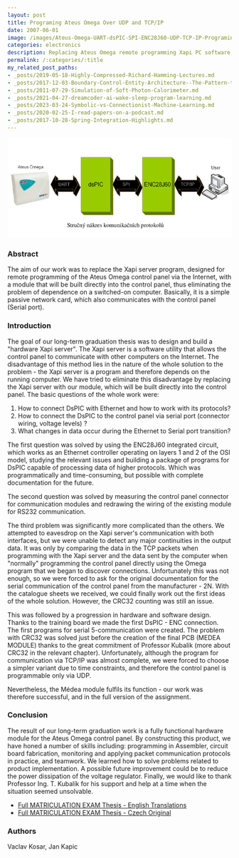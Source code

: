 ```yaml
---
layout: post
title: Programing Ateus Omega Over UDP and TCP/IP
date: 2007-06-01
image: /images/Ateus-Omega-UART-dsPIC-SPI-ENC28J60-UDP-TCP-IP-Programing.png
categories: electronics
description: Replacing Ateus Omega remote programming Xapi PC software with a built-in DsPIC module with ENC28J60.
permalink: /:categories/:title
my_related_post_paths:
- _posts/2019-05-18-Highly-Compressed-Richard-Hamming-Lectures.md
- _posts/2017-12-03-Boundary-Control-Entity-Architecture--The-Pattern-to-Structure-Your-Classes.md
- _posts/2011-07-29-Simulation-of-Soft-Photon-Calorimeter.md
- _posts/2021-04-27-dreamcoder-ai-wake-sleep-program-learning.md
- _posts/2023-03-24-Symbolic-vs-Connectionist-Machine-Learning.md
- _posts/2020-02-25-I-read-papers-on-a-podcast.md
- _posts/2017-10-28-Spring-Integration-Highlights.md
---
```



![Ateus Omega via UART to dsPIC via SPI to ENC28J60 via IP](/images/Ateus-Omega-UART-dsPIC-SPI-ENC28J60-UDP-TCP-IP-Programing.png)

### Abstract
The aim of our work was to replace the Xapi server program, designed for remote
programming of the Ateus Omega control panel via the Internet, with a module that will be
built directly into the control panel, thus eliminating the problem of dependence on a
switched-on computer. Basically, it is a simple passive network card, which also
communicates with the control panel (Serial port).

### Introduction
The goal of our long-term graduation thesis was to design and build a "hardware
Xapi server". The Xapi server is a software utility that allows the control panel to
communicate
with other computers on the Internet. The disadvantage of this method lies in the nature of
the whole solution to the problem - the Xapi server is a program and therefore depends on
the running computer. We have tried to eliminate this disadvantage by replacing the Xapi
server with our module, which will be built directly into the control panel. The basic
questions of the whole work were:

1. How to connect DsPIC with Ethernet and how to work with its protocols?
2. How to connect the DsPIC to the control panel via serial port (connector wiring,
voltage levels) ?
3. What changes in data occur during the Ethernet to Serial port transition?


The first question was solved by using the ENC28J60 integrated circuit, which
works as an Ethernet controller operating on layers 1 and 2 of the OSI model, studying the
relevant issues and building a package of programs for DsPIC capable of processing data
of higher protocols. Which was programmatically and time-consuming, but possible with
complete documentation for the future.


The second question was solved by measuring the control panel connector for
communication modules and redrawing the wiring of the existing module for RS232
communication.

The third problem was significantly more complicated than the others. We
attempted to eavesdrop on the Xapi server's communication with both interfaces, but we
were unable to detect any major continuities in the output data. It was only by comparing
the data in the TCP packets when programming with the Xapi server and the data sent by
the computer when "normally" programming the control panel directly using the Omega
program that we began to discover connections. Unfortunately this was not enough, so we
were forced to ask for the original documentation for the serial communication of the
control panel from the manufacturer - 2N. With the catalogue sheets we received, we
could finally work out the first ideas of the whole solution. However, the CRC32 counting
was still an issue.

This was followed by a progression in hardware and software design. Thanks to the
training board we made the first DsPIC - ENC connection. The first programs for serial
5-communication were created. The problem with CRC32 was solved just before the creation
of the final PCB (MEDEA MODULE) thanks to the great commitment of Professor
Kubalik (more about CRC32 in the relevant chapter). Unfortunately, although the program
for communication via TCP/IP was almost complete, we were forced to choose a simpler variant due to time constraints, and
therefore the control panel is programmable only via UDP.

Nevertheless, the Médea module fulfils its function - our work was therefore successful,
and in the full version of the assignment.

### Conclusion
The result of our long-term graduation work is a fully functional hardware module
for the Ateus Omega control panel. By constructing this product, we have honed a number
of skills including: programming in Assembler, circuit board fabrication, monitoring and
applying packet communication protocols in practice, and teamwork. We learned how to
solve problems related to product implementation. A possible future improvement could be
to reduce the power dissipation of the voltage regulator. Finally, we would like to thank
Professor Ing. T. Kubalík for his support and help
at a time when the situation seemed unsolvable.


- [Full MATRICULATION EXAM Thesis -  English Translations](/docs/mat_prace_MEDEA_MODUL_en.pdf)
- [Full MATRICULATION EXAM Thesis -  Czech Original](/docs/mat_prace_MEDEA_MODUL.pdf)



### Authors
Vaclav Kosar, Jan Kapic

